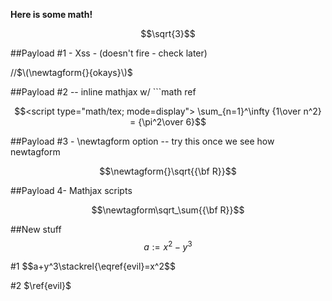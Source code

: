 **Here is some math!**

```math
\sqrt{3}
```

##Payload #1 - Xss - (doesn't fire - check later)

//$\(\newtagform{}{okays}\)$

##Payload #2 -- inline mathjax w/ ```math ref
```math
<script type="math/tex; mode=display">
  \sum_{n=1}^\infty {1\over n^2} = {\pi^2\over 6}
```

##Payload #3 - \newtagform option -- try this once we see how newtagform 

```math
\newtagform{}\sqrt{{\bf R}}
```

##Payload 4- Mathjax scripts

```math
\newtagform\sqrt_\sum{{\bf R}}
```

##New stuff
$$a := x^2-y^3 \tag{hi}\label{evil}$$

#1
$$a+y^3\stackrel{\eqref{evil}=x^2$$

#2
$\ref{evil}$



